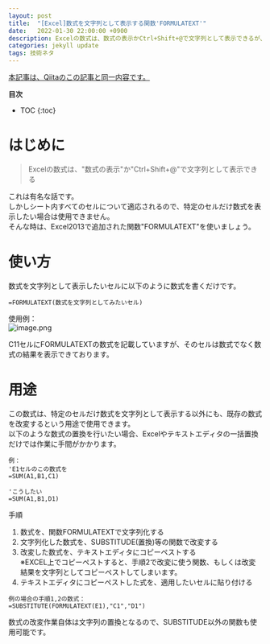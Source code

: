 ```yaml
---
layout: post
title:  "[Excel]数式を文字列として表示する関数'FORMULATEXT'"
date:   2022-01-30 22:00:00 +0900
description: Excelの数式は、数式の表示かCtrl+Shift+@で文字列として表示できるが、FORMULATEXTでも文字列として表示できる
categories: jekyll update
tags: 技術ネタ
---
```

[本記事は、Qiitaのこの記事と同一内容です。](https://qiita.com/hagii-x/items/4deac825e365d100660e)

**目次**
- TOC
{:toc}


# はじめに
> Excelの数式は、"数式の表示"か"Ctrl+Shift+@"で文字列として表示できる  

これは有名な話です。  
しかしシート内すべてのセルについて適応されるので、特定のセルだけ数式を表示したい場合は使用できません。  
そんな時は、Excel2013で追加された関数"FORMULATEXT"を使いましょう。  

# 使い方
数式を文字列として表示したいセルに以下のように数式を書くだけです。   

```
=FORMULATEXT(数式を文字列としてみたいセル)
```

使用例：  
![image.png](https://qiita-image-store.s3.ap-northeast-1.amazonaws.com/0/655112/04955095-dc20-4c72-040b-204e20274462.png)

C11セルにFORMULATEXTの数式を記載していますが、そのセルは数式でなく数式の結果を表示できております。  

# 用途
この数式は、特定のセルだけ数式を文字列として表示する以外にも、既存の数式を改変するという用途で使用できます。  
以下のような数式の置換を行いたい場合、Excelやテキストエディタの一括置換だけでは作業に手間がかかります。  

```
例：
'E1セルのこの数式を
=SUM(A1,B1,C1)

'こうしたい
=SUM(A1,B1,D1)
```

手順

1.  数式を、関数FORMULATEXTで文字列化する
1.  文字列化した数式を、SUBSTITUDE(置換)等の関数で改変する
1.  改変した数式を、テキストエディタにコピーペストする  
    ※EXCEL上でコピーペストすると、手順2で改変に使う関数、もしくは改変結果を文字列としてコピーペストしてしまいます。
1.  テキストエディタにコピーペストした式を、適用したいセルに貼り付ける

```
例の場合の手順1,2の数式：  
=SUBSTITUTE(FORMULATEXT(E1),"C1","D1")
```

数式の改変作業自体は文字列の置換となるので、SUBSTITUDE以外の関数も使用可能です。
